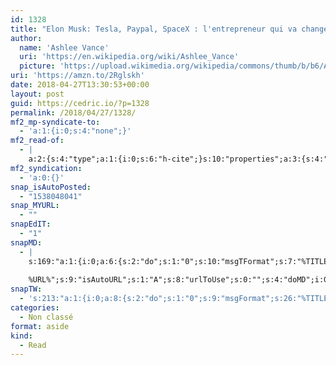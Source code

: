 ```yaml
---
id: 1328
title: "Elon Musk: Tesla, Paypal, SpaceX : l'entrepreneur qui va changer le monde."
author:
  name: 'Ashlee Vance'
  uri: 'https://en.wikipedia.org/wiki/Ashlee_Vance'
  picture: 'https://upload.wikimedia.org/wikipedia/commons/thumb/b/b6/Ashlee_Vance.gk.jpg/220px-Ashlee_Vance.gk.jpg'
uri: 'https://amzn.to/2Rglskh'
date: 2018-04-27T13:30:53+00:00
layout: post
guid: https://cedric.io/?p=1328
permalink: /2018/04/27/1328/
mf2_mp-syndicate-to:
  - 'a:1:{i:0;s:4:"none";}'
mf2_read-of:
  - |
    a:2:{s:4:"type";a:1:{i:0;s:6:"h-cite";}s:10:"properties";a:3:{s:4:"name";a:1:{i:0;s:75:" Elon Musk: Tesla, Paypal, SpaceX : l'entrepreneur qui va changer le monde.";}s:3:"url";a:1:{i:0;s:23:"https://amzn.to/2Rglskh";}s:6:"author";a:3:{s:4:"name";s:13:"Ashlee Vance ";s:3:"url";s:42:"https://en.wikipedia.org/wiki/Ashlee_Vance";s:5:"photo";s:103:"https://upload.wikimedia.org/wikipedia/commons/thumb/b/b6/Ashlee_Vance.gk.jpg/220px-Ashlee_Vance.gk.jpg";}}}
mf2_syndication:
  - 'a:0:{}'
snap_isAutoPosted:
  - "1538048041"
snap_MYURL:
  - ""
snapEdIT:
  - "1"
snapMD:
  - |
    s:169:"a:1:{i:0;a:6:{s:2:"do";s:1:"0";s:10:"msgTFormat";s:7:"%TITLE%";s:9:"msgFormat";s:19:"%FULLTEXT%
    
    %URL%";s:9:"isAutoURL";s:1:"A";s:8:"urlToUse";s:0:"";s:4:"doMD";i:0;}}";
snapTW:
  - 's:213:"a:1:{i:0;a:8:{s:2:"do";s:1:"0";s:9:"msgFormat";s:26:"%TITLE%. %EXCERPT% - %URL%";s:8:"attchImg";s:1:"1";s:9:"isAutoImg";s:1:"A";s:8:"imgToUse";s:0:"";s:9:"isAutoURL";s:1:"A";s:8:"urlToUse";s:0:"";s:4:"doTW";i:0;}}";'
categories:
  - Non classé
format: aside
kind:
  - Read
---
```

